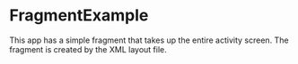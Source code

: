 # FragmentExample

This app has a simple fragment that takes up the entire activity screen. The fragment is created by the XML layout file.
